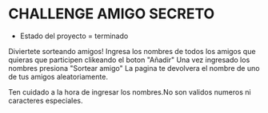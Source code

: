 <h1> CHALLENGE AMIGO SECRETO </h1>

- Estado del proyecto = terminado
 
Diviertete sorteando amigos!
Ingresa los nombres de todos los amigos que quieras que participen clikeando el boton "Añadir"
Una vez ingresado los nombres presiona "Sortear amigo"
La pagina te devolvera el nombre de uno de tus amigos aleatoriamente.

Ten cuidado a la hora de ingresar los nombres.No son validos numeros ni caracteres especiales. 
